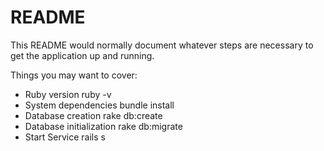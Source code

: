 # README

This README would normally document whatever steps are necessary to get the
application up and running.

Things you may want to cover:

* Ruby version
	ruby -v
* System dependencies
	bundle install
* Database creation
	rake db:create
* Database initialization
	rake db:migrate
* Start Service
	rails s

